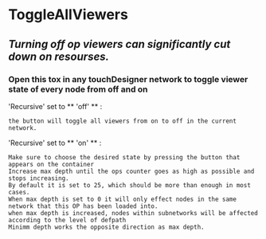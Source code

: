 # ToggleAllViewers
 
## *Turning off op viewers can significantly cut down on resourses.*


### Open this tox in any touchDesigner network to toggle viewer state of every node from off and on

'Recursive' set to ** 'off' ** :

	the button will toggle all viewers from on to off in the current network.

'Recursive' set to ** 'on' ** :

	Make sure to choose the desired state by pressing the button that appears on the container
	Increase max depth until the ops counter goes as high as possible and stops increasing. 
	By default it is set to 25, which should be more than enough in most cases.
	When max depth is set to 0 it will only effect nodes in the same network that this OP has been loaded into.
	when max depth is increased, nodes within subnetworks will be affected according to the level of defpath
	Minimm depth works the opposite direction as max depth.

